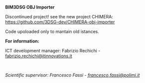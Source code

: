 <b>BIM3DSG OBJ Importer</b>

Discontinued project! see the new project CHIMERA: https://github.com/3DSG-dev/CHIMERA-obj-importer

Code upoloaded only to mantain old istances.

<b>For information:</b>

ICT development manager: Fabrizio Rechichi - fabrizio.rechichi@itinnovations.it

<br>

<i>Scientific supervisor: Francesco Fassi - francesco.fassi@polimi.it</i>
